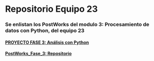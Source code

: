 # Repositorio Equipo 23
### Se enlistan los PostWorks del modulo 3: Procesamiento de datos con Python, del equipo 23


#### [**PROYECTO FASE 3: Análisis con Python**](https://github.com/ManJyS/Equipo_23/blob/main/Proyecto_Fase_3_Python/Proyecto_eq_23GH.ipynb)


#### [PostWorks_Fase_3: Repositorio](https://github.com/ManJyS/Equipo_23/tree/main/PostWorks_Fase_3)


